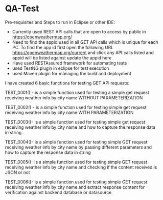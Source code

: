 # QA-Test

Pre-requisites and Steps to run in Eclipse or other IDE:
- Currently used REST API calls that are open to access by public in https://openweathermap.org/
- Need to find the appid used in all GET API calls which is unique for each PC. To find the app id  first open the following URL https://openweathermap.org/current and click any API calls listed	and appid will be listed against update the appid here 
- Have used RESTAssured framework for automating tests
- used TestNG plugin in eclipse for test execution  
- used Maven plugin for managing the build and deployment

I have created 6 basic functions for testing GET API requests:

TEST_0001() - is a simple function used for testing a simple get request receiving weather info by city name WITHOUT PARAMETERIZATION

TEST_0002() - is a simple function used for testing simple get request receiving weather info by city name WITH PARAMETERIZATION

TEST_0003()-  is a simple function used for testing simple get request receiving weather info by city name and how to capture the response data in string.

TEST_0004()-  is a simple function used for testing simple GET request receiving weather info by city name by passing different parameters and how to capture the response data in string

TEST_0005()-  is a simple function used for testing simple GET request receiving weather info by city name and checking if the content received is JSON or not

TEST_0006()-  is a simple function used for testing simple GET request receiving weather info by city name and extract response content for verification against backend database or datasource.
